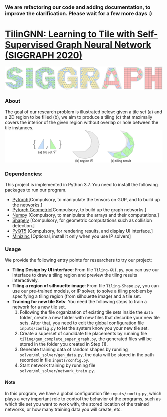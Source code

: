 ### We are refactoring our code and adding documentation, to improve the clarification. Please wait for a few more days :)

# [TilinGNN: Learning to Tile with Self-Supervised Graph Neural Network (SIGGRAPH 2020)](https://appsrv.cse.cuhk.edu.hk/~haoxu/projects/TilinGnn/index.html)
![Teaser Figure](./images/teaser.png)

### About
The goal of our research problem is illustrated below: given a tile set (a) and a 2D region to be filled (b), we aim to produce a tiling (c) that maximally covers the interior of the given region without overlap or hole between the tile instances.
![](./images/problem.png)

### Dependencies:
This project is implemented in Python 3.7. You need to install the following packages to run our program. 
- [Pytorch](https://pytorch.org/get-started/locally/)[Compulsory, to manipulate the tensors on GUP, and to build up the networks.]
- [Pytorch Geometric](https://pytorch-geometric.readthedocs.io/en/latest/notes/installation.html)[Compulsory, to build up the graph networks.]
- [Numpy](https://pypi.org/project/numpy/) [Compulsory, to manipulate the arrays and their computations.]
- [Shapely](https://pypi.org/project/Shapely/) [Compulsory, for geometric computations such as collision detection.]
- [PyQT5](https://pypi.org/project/PyQt5/) [Compulsory, for rendering results, and display UI interface.]
- [Minizinc](https://pypi.org/project/minizinc/) [Optional, install it only when you use IP solvers]

### Usage
We provide the following entry points for researchers to try our project:
- **Tiling Design by UI interface**: From file `Tiling-GUI.py`, you can use our interface to draw a tiling region and preview the tiling results interactively.  
- **Tiling a region of silhouette image**: From file `Tiling-Shape.py`, you can use our pre-trained models, or IP solver, to solve a tiling problem by specifying a tiling region (from silhouette image) and a tile set.
- **Training for new tile Sets**: You need the following steps to train a network for a new tile set. 
    1. Following the file organization of existing tile sets inside the `data` folder, create a new folder with new files that describe your new tile sets. After that, you need to edit the global configuration file `inputs/config.py` to let the system know you your new tile set.
    1. Create a superset of candidate tile placements by running file `tiling/gen_complete_super_graph.py`, the generated files will be stored in the folder you created in Step (1).
    1. Generate training data of random shapes by running `solver/ml_solver/gen_data.py`, the data will be stored in the path recorded in file `inputs/config.py`.
    1. Start network training by running file `solver/ml_solver/network_train.py`.
    
#### Note
In this program, we have a global configuration file `inputs/config.py`, which plays a very important role to control the behavior of the programs, such as which tile set you want to work with, the stored location of the trained networks, or how many training data you will create, etc.   

